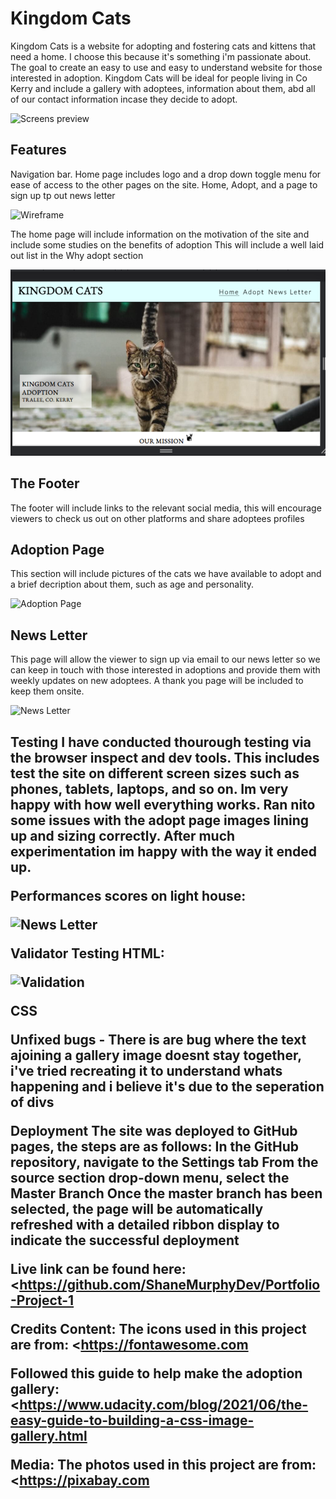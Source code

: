 <h1>Kingdom Cats</h1>
Kingdom Cats is a website for adopting and fostering cats and kittens that need a home. I choose this because it's something i'm passionate about. The goal to create an easy to use and easy to understand website for those interested in adoption. Kingdom Cats will be ideal for people living in Co Kerry and include a gallery with adoptees, information about them, abd all of our contact information incase they decide to adopt.

<p>
<img src="/images/Responsivenes.png" width="auto" height="auto"  alt="Screens preview">
</p>

<h2>Features</h2>
Navigation bar.
Home page includes logo and a drop down toggle menu for ease of access to the other pages on the site. Home, Adopt, and a page to sign up tp out news letter

<p>
<img src="/images/Wireframe.png" width="auto" height="auto"  alt="Wireframe">
</p>

The home page will include information on the motivation of the site and include some studies on the benefits of adoption
This will include a well laid out list in the Why adopt section

<p>
<img src="assets/images/Landing.png" width="auto" height="auto"  alt="Home page">
</p>

<h2>The Footer</h2>
The footer will include links to the relevant social media, this will encourage viewers to check us out on other platforms and share adoptees profiles



<h2> Adoption Page </h2>
This section will include pictures of the cats we have available to adopt and a brief decription about them, such as age and personality.

<p>
<img src="/images/Adoptionpage.png" width="auto" height="auto"  alt="Adoption Page">
</p>

<h2> News Letter </h2>
This page will allow the viewer to sign up via email to our news letter so we can keep in touch with those interested in adoptions and provide them with weekly updates on new adoptees.
A thank you page will be included to keep them onsite.

<p>
<img src="/images/newsletter.png" width="auto" height="auto"  alt="News Letter">
</p>

<h2>Testing</2>
I have conducted thourough testing via the browser inspect and dev tools. This includes test the site on different screen sizes such as phones, tablets, laptops, and so on. Im very happy with how well everything works. Ran nito some issues with the adopt page images lining up and sizing correctly. After much experimentation im happy with the way it ended up.

Performances scores on light house: 

<p>
<img src="/images/Lighthouse score.png" width="auto" height="auto"  alt="News Letter">
</p>

Validator Testing
HTML:
<p>
<img src="/images/valid.png" width="auto" height="auto"  alt="Validation">
</p>

CSS

Unfixed bugs - There is are bug where the text ajoining a gallery image doesnt stay together, i've tried recreating it to understand whats happening and i believe it's due to the seperation of divs

Deployment
The site was deployed to GitHub pages, the steps are as follows:
In the GitHub repository, navigate to the Settings tab
From the source section drop-down menu, select the Master Branch
Once the master branch has been selected, the page will be automatically refreshed with a detailed ribbon display to indicate the successful deployment

Live link can be found here: <https://github.com/ShaneMurphyDev/Portfolio-Project-1

Credits
Content:
The icons used in this project are from: <https://fontawesome.com

Followed this guide to help make the adoption gallery:
<https://www.udacity.com/blog/2021/06/the-easy-guide-to-building-a-css-image-gallery.html

Media:
The photos used in this project are from: <https://pixabay.com
